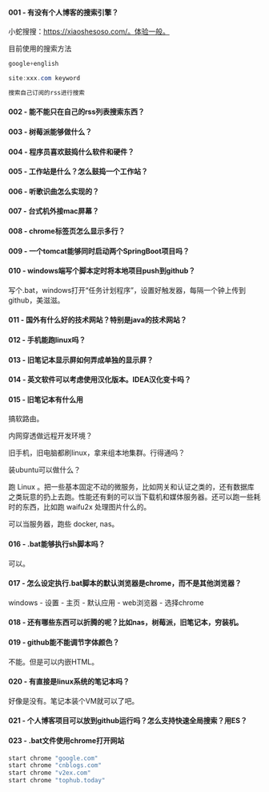 #### 001 - 有没有个人博客的搜索引擎？

小蛇搜搜：https://xiaoshesoso.com/。体验一般。

目前使用的搜索方法

```java
google+english

site:xxx.com keyword   

搜索自己订阅的rss进行搜索    
```

#### 002 - 能不能只在自己的rss列表搜索东西？

#### 003 - 树莓派能够做什么？

#### 004 - 程序员喜欢鼓捣什么软件和硬件？

#### 005 - 工作站是什么？怎么鼓捣一个工作站？

#### 006 - 听歌识曲怎么实现的？

#### 007 - 台式机外接mac屏幕？

#### 008 - chrome标签页怎么显示多行？

#### 009 - 一个tomcat能够同时启动两个SpringBoot项目吗？

#### 010 - windows端写个脚本定时将本地项目push到github？

写个.bat，windows打开“任务计划程序”，设置好触发器，每隔一个钟上传到github，美滋滋。

#### 011 - 国外有什么好的技术网站？特别是java的技术网站？

#### 012 -  手机能跑linux吗？

#### 013 - 旧笔记本显示屏如何弄成单独的显示屏？

#### 014 - 英文软件可以考虑使用汉化版本。IDEA汉化变卡吗？

#### 015 - 旧笔记本有什么用

搞软路由。

内网穿透做远程开发环境？

旧手机，旧电脑都刷linux，拿来组本地集群。行得通吗？

装ubuntu可以做什么？

跑 Linux 。把一些基本固定不动的微服务，比如网关和认证之类的，还有数据库之类玩意的扔上去跑。性能还有剩的可以当下载机和媒体服务器。还可以跑一些耗时的东西，比如跑 waifu2x 处理图片什么的。

可以当服务器，跑些 docker, nas。

#### 016 - .bat能够执行sh脚本吗？

可以。

#### 017 - 怎么设定执行.bat脚本的默认浏览器是chrome，而不是其他浏览器？

windows - 设置 - 主页 - 默认应用 - web浏览器 - 选择chrome

#### 018 - 还有哪些东西可以折腾的呢？比如nas，树莓派，旧笔记本，穷装机。

#### 019 - github能不能调节字体颜色？ 

不能。但是可以内嵌HTML。

#### 020 - 有直接是linux系统的笔记本吗？

好像是没有。笔记本装个VM就可以了吧。

####  021 - 个人博客项目可以放到github运行吗？怎么支持快速全局搜索？用ES？

#### 023 - .bat文件使用chrome打开网站

```java
start chrome "google.com"
start chrome "cnblogs.com"
start chrome "v2ex.com"
start chrome "tophub.today"
```

####

####

####

####

####

####

####





